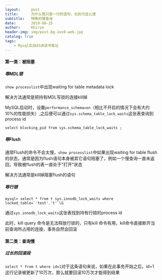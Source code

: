 ```yaml
---
layout:     post
title:      为什么我只查一行的语句，也执行这么慢
subtitle:   特殊的慢查询
date:       2019-08-25
author:     Khirye
header-img: img/post-bg-ios9-web.jpg
catalog: true
tags:
    - Mysql实战45讲读书笔记
---
```

#### 第一类：被阻塞

##### 等MDL锁

```show processlist```中出现waiting for table metadata lock

解决方法通常是把持有MDL写锁的连接kill掉

MySQL启动时，设置```performance_schema=on```（相比不开启的情况下会有大约10%的性能损失）,之后便可以通过```sys.schema_table_lock_waits```这张表查询到process id

```select blocking_pid from sys.schema_table_lock_waits ;```

##### 等Flush

通常Flush的命令不会太慢，```show processlist```中如果出现waiting for table flush的状态，通常是因为flush语句本身被其它语句阻塞了，例如一个慢查询一直未返回，导致被flush的表一直处于"打开"状态

解决方法通常是kill掉阻塞flush的语句

##### 等行锁

```mysql> select * from t sys.innodb_lock_waits where locked_table=`'test'.'t'`\G```

通过```sys.innodb_lock_waits```这张表找到持有行锁的process id

此时，kill query 命令是无法释放行锁的，只有kill 命令有用，kill命令直接断开当前查询所占用的连接，事务自然会回滚

#### 第二类：查询慢

##### 过长的回滚段

```select * from t where id=1```对于这条语句来说，如果在此事务开始之后，id=1这行记录被更新了10万次，那么就要回滚10万次才能得到结果

